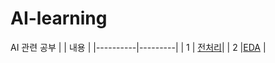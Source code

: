 # AI-learning
AI 관련 공부
|          | 내용 |
|----------|---------|
| 1 | <a align="left" href="https://github.com/ohdyo/AI-learning/blob/main/machine-learning/01_overview/README.md#%EB%8D%B0%EC%9D%B4%ED%84%B0-%EC%A0%84%EC%B2%98%EB%A6%AC">전처리<a/>|
| 2 |<a align="left" href="">EDA<a/> |
